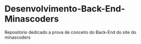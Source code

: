 # Desenvolvimento-Back-End-Minascoders
Repositório dedicado a prova de conceito do Back-End do site do minascoders
